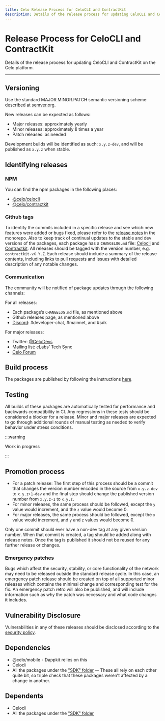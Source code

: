 ```yaml
---
title: Celo Release Process for CeloCLI and ContractKit
description: Details of the release process for updating CeloCLI and ContractKit on the Celo platform.
---
```


# Release Process for CeloCLI and ContractKit

Details of the release process for updating CeloCLI and ContractKit on the Celo platform.

---

## Versioning

Use the standard MAJOR.MINOR.PATCH semantic versioning scheme described at [semver.org](http://semver.org).

New releases can be expected as follows:

- Major releases: approximately yearly
- Minor releases: approximately 8 times a year
- Patch releases: as needed

Development builds will be identified as such: `x.y.z-dev`, and will be published as `x.y.z` when stable.

## Identifying releases

### NPM

You can find the npm packages in the following places:

- [@celo/celocli](https://www.npmjs.com/package/@celo/celocli)
- [@celo/contractkit](https://www.npmjs.com/package/@celo/contractkit)

### Github tags

To identify the commits included in a specific release and see which new features were added or bugs fixed, please refer to the [release notes](https://github.com/celo-org/celo-monorepo/releases) in the monorepo. Also to keep track of continual updates to the stable and dev versions of the packages, each package has a `CHANGELOG.md` file: [Celocli](https://github.com/celo-org/celo-monorepo/blob/master/packages/cli/CHANGELOG.md) and [Contractkit](https://github.com/celo-org/celo-monorepo/blob/master/packages/sdk/CHANGELOG.md).
All releases should be tagged with the version number, e.g. `contractkit-vX.Y.Z`. Each release should include a summary of the release contents, including links to pull requests and issues with detailed description of any notable changes.

### Communication

The community will be notified of package updates through the following channels:

For all releases:

- Each package’s `CHANGELOG.md` file, as mentioned above
- Github releases page, as mentioned above
- [Discord](https://chat.celo.org): #developer-chat, #mainnet, and #sdk

For major releases:

- Twitter: [@CeloDevs](https://twitter.com/CeloDevs)
- Mailing list: cLabs’ Tech Sync
- [Celo Forum](https://forum.celo.org/)

## Build process

The packages are published by following the instructions [here](https://github.com/celo-org/celo-monorepo/blob/master/README-dev.md).

## Testing

All builds of these packages are automatically tested for performance and backwards compatibility in CI. Any regressions in these tests should be considered a blocker for a release.
Minor and major releases are expected to go through additional rounds of manual testing as needed to verify behavior under stress conditions.

:::warning

Work in progress

:::

## Promotion process

- For a patch release: The first step of this process should be a commit that changes the version number encoded in the source from `x.y.z-dev` to `x.y.z+1-dev` and the final step should change the published version number from `x.y.z-1` to `x.y.z`.
- For minor releases, the same process should be followed, except the `y` value would increment, and the `z` value would become 0.
- For major releases, the same process should be followed, except the `x` value would increment, and `y` and `z` values would become 0.

Only one commit should ever have a non-dev tag at any given version number. When that commit is created, a tag should be added along with release notes. Once the tag is published it should not be reused for any further release or changes.

### Emergency patches

Bugs which affect the security, stability, or core functionality of the network may need to be released outside the standard release cycle. In this case, an emergency patch release should be created on top of all supported minor releases which contains the minimal change and corresponding test for the fix. An emergency patch retro will also be published, and will include information such as why the patch was necessary and what code changes it includes.

## Vulnerability Disclosure

Vulnerabilities in any of these releases should be disclosed according to the [security policy](https://github.com/celo-org/celo-blockchain/blob/master/SECURITY.md).

## Dependencies

- @celo/mobile - Dappkit relies on this
- Celocli
- All the packages under the ["SDK" folder](https://github.com/celo-org/celo-monorepo/tree/master/packages/sdk) -- These all rely on each other quite bit, so triple check that these packages weren’t affected by a change in another.

## Dependents

- Celocli
- All the packages under the ["SDK" folder](https://github.com/celo-org/celo-monorepo/tree/master/packages/sdk)
